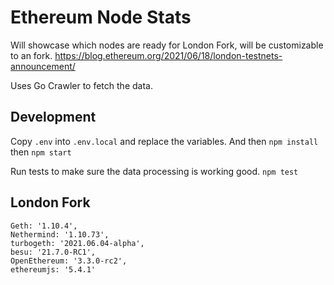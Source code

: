 # Ethereum Node Stats

Will showcase which nodes are ready for London Fork, will be customizable to an fork.
https://blog.ethereum.org/2021/06/18/london-testnets-announcement/

Uses Go Crawler to fetch the data.

## Development

Copy `.env` into `.env.local` and replace the variables. And then `npm install` then `npm start`

Run tests to make sure the data processing is working good. `npm test`

## London Fork

```
Geth: '1.10.4',
Nethermind: '1.10.73',
turbogeth: '2021.06.04-alpha',
besu: '21.7.0-RC1',
OpenEthereum: '3.3.0-rc2',
ethereumjs: '5.4.1'
```
